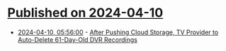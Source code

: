 # [Published on 2024-04-10](index.md)

* [2024-04-10, 05:56:00](https://soylentnews.org/article.pl?sid=24/04/09/1827250&from=rss) - [After Pushing Cloud Storage, TV Provider to Auto-Delete 61-Day-Old DVR Recordings](https://soylentnews.org/article.pl?sid=24/04/09/1827250&from=rss)
